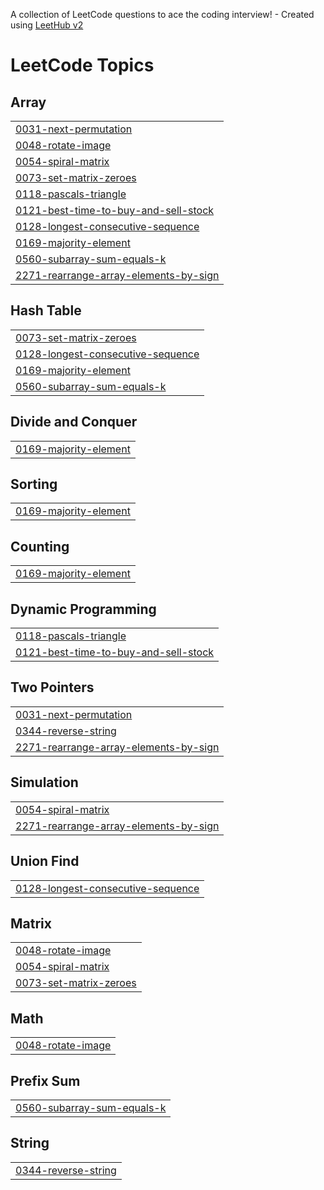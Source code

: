 A collection of LeetCode questions to ace the coding interview! - Created using [LeetHub v2](https://github.com/arunbhardwaj/LeetHub-2.0)
<!---LeetCode Topics Start-->
# LeetCode Topics
## Array
|  |
| ------- |
| [0031-next-permutation](https://github.com/gokulakrishnan-1/DSA-Practice/tree/master/0031-next-permutation) |
| [0048-rotate-image](https://github.com/gokulakrishnan-1/DSA-Practice/tree/master/0048-rotate-image) |
| [0054-spiral-matrix](https://github.com/gokulakrishnan-1/DSA-Practice/tree/master/0054-spiral-matrix) |
| [0073-set-matrix-zeroes](https://github.com/gokulakrishnan-1/DSA-Practice/tree/master/0073-set-matrix-zeroes) |
| [0118-pascals-triangle](https://github.com/gokulakrishnan-1/DSA-Practice/tree/master/0118-pascals-triangle) |
| [0121-best-time-to-buy-and-sell-stock](https://github.com/gokulakrishnan-1/DSA-Practice/tree/master/0121-best-time-to-buy-and-sell-stock) |
| [0128-longest-consecutive-sequence](https://github.com/gokulakrishnan-1/DSA-Practice/tree/master/0128-longest-consecutive-sequence) |
| [0169-majority-element](https://github.com/gokulakrishnan-1/DSA-Practice/tree/master/0169-majority-element) |
| [0560-subarray-sum-equals-k](https://github.com/gokulakrishnan-1/DSA-Practice/tree/master/0560-subarray-sum-equals-k) |
| [2271-rearrange-array-elements-by-sign](https://github.com/gokulakrishnan-1/DSA-Practice/tree/master/2271-rearrange-array-elements-by-sign) |
## Hash Table
|  |
| ------- |
| [0073-set-matrix-zeroes](https://github.com/gokulakrishnan-1/DSA-Practice/tree/master/0073-set-matrix-zeroes) |
| [0128-longest-consecutive-sequence](https://github.com/gokulakrishnan-1/DSA-Practice/tree/master/0128-longest-consecutive-sequence) |
| [0169-majority-element](https://github.com/gokulakrishnan-1/DSA-Practice/tree/master/0169-majority-element) |
| [0560-subarray-sum-equals-k](https://github.com/gokulakrishnan-1/DSA-Practice/tree/master/0560-subarray-sum-equals-k) |
## Divide and Conquer
|  |
| ------- |
| [0169-majority-element](https://github.com/gokulakrishnan-1/DSA-Practice/tree/master/0169-majority-element) |
## Sorting
|  |
| ------- |
| [0169-majority-element](https://github.com/gokulakrishnan-1/DSA-Practice/tree/master/0169-majority-element) |
## Counting
|  |
| ------- |
| [0169-majority-element](https://github.com/gokulakrishnan-1/DSA-Practice/tree/master/0169-majority-element) |
## Dynamic Programming
|  |
| ------- |
| [0118-pascals-triangle](https://github.com/gokulakrishnan-1/DSA-Practice/tree/master/0118-pascals-triangle) |
| [0121-best-time-to-buy-and-sell-stock](https://github.com/gokulakrishnan-1/DSA-Practice/tree/master/0121-best-time-to-buy-and-sell-stock) |
## Two Pointers
|  |
| ------- |
| [0031-next-permutation](https://github.com/gokulakrishnan-1/DSA-Practice/tree/master/0031-next-permutation) |
| [0344-reverse-string](https://github.com/gokulakrishnan-1/DSA-Practice/tree/master/0344-reverse-string) |
| [2271-rearrange-array-elements-by-sign](https://github.com/gokulakrishnan-1/DSA-Practice/tree/master/2271-rearrange-array-elements-by-sign) |
## Simulation
|  |
| ------- |
| [0054-spiral-matrix](https://github.com/gokulakrishnan-1/DSA-Practice/tree/master/0054-spiral-matrix) |
| [2271-rearrange-array-elements-by-sign](https://github.com/gokulakrishnan-1/DSA-Practice/tree/master/2271-rearrange-array-elements-by-sign) |
## Union Find
|  |
| ------- |
| [0128-longest-consecutive-sequence](https://github.com/gokulakrishnan-1/DSA-Practice/tree/master/0128-longest-consecutive-sequence) |
## Matrix
|  |
| ------- |
| [0048-rotate-image](https://github.com/gokulakrishnan-1/DSA-Practice/tree/master/0048-rotate-image) |
| [0054-spiral-matrix](https://github.com/gokulakrishnan-1/DSA-Practice/tree/master/0054-spiral-matrix) |
| [0073-set-matrix-zeroes](https://github.com/gokulakrishnan-1/DSA-Practice/tree/master/0073-set-matrix-zeroes) |
## Math
|  |
| ------- |
| [0048-rotate-image](https://github.com/gokulakrishnan-1/DSA-Practice/tree/master/0048-rotate-image) |
## Prefix Sum
|  |
| ------- |
| [0560-subarray-sum-equals-k](https://github.com/gokulakrishnan-1/DSA-Practice/tree/master/0560-subarray-sum-equals-k) |
## String
|  |
| ------- |
| [0344-reverse-string](https://github.com/gokulakrishnan-1/DSA-Practice/tree/master/0344-reverse-string) |
<!---LeetCode Topics End-->